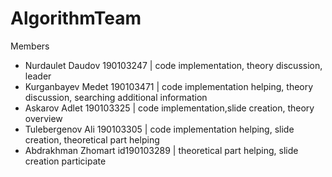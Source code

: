 # AlgorithmTeam

Members

- Nurdaulet Daudov 190103247 | code implementation, theory discussion, leader
- Kurganbayev Medet  190103471 | code implementation helping, theory discussion, searching additional information
- Askarov Adlet
190103325 | code implementation,slide creation, theory overview
- Tulebergenov Ali 190103305 | code implementation helping, slide creation, theoretical part helping
- Abdrakhman Zhomart id190103289 | theoretical part helping, slide creation participate
